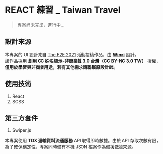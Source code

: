 # REACT 練習 _ Taiwan Travel

> 專案尚未完成，進行中...

## 設計來源  
本專案的 UI 設計來自 [The F2E 2021](https://2021.thef2e.com/works) 活動投稿作品，由 **[Winni](https://2021.thef2e.com/users/6296432819610583293/)** 設計。  
該作品採用 **創用 CC 姓名標示-非商業性 3.0 台灣（CC BY-NC 3.0 TW）** 授權，  
**僅用於學習與非商業用途，若有其他需求請聯繫原設計師。**  


## 使用技術
1. React
2. SCSS

## 第三方套件
1. Swiper.js


本專案使用 **TDX 運輸資料流通服務** API 取得即時數據。由於 API 存取次數有限，為了確保穩定性，專案同時備有本機 JSON 檔案作為備援數據來源。